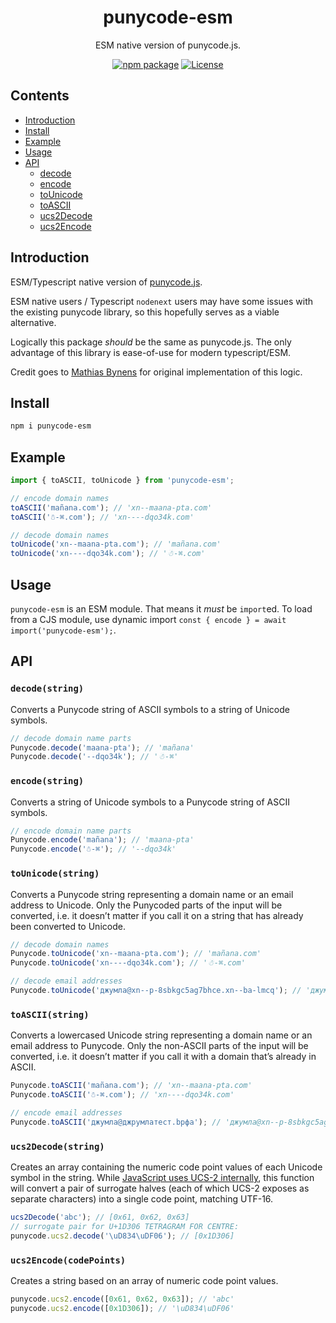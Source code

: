 <div style="text-align:center">

# punycode-esm
ESM native version of punycode.js.

[![npm package](https://badge.fury.io/js/punycode-esm.svg)](https://www.npmjs.com/package/punycode-esm)
[![License](https://img.shields.io/npm/l/punycode-esm.svg)](https://github.com/JacobLey/leyman/blob/main/tools/punycode-esm/LICENSE)

</div>

## Contents
- [Introduction](#introduction)
- [Install](#install)
- [Example](#example)
- [Usage](#usage)
- [API](#api)
  - [decode](#decodestring)
  - [encode](#encodestring)
  - [toUnicode](#tounicodestring)
  - [toASCII](#toasciistring)
  - [ucs2Decode](#ucs2decodestring)
  - [ucs2Encode](#ucs2encodecodepoints)

## Introduction

ESM/Typescript native version of [punycode.js](https://www.npmjs.com/package/punycode).

ESM native users / Typescript `nodenext` users may have some issues with the existing punycode library, so this hopefully serves as a viable alternative.

Logically this package _should_ be the same as punycode.js. The only advantage of this library is ease-of-use for modern typescript/ESM.

Credit goes to [Mathias Bynens](https://mathiasbynens.be/) for original implementation of this logic.

## Install

```sh
npm i punycode-esm
```

## Example

```ts
import { toASCII, toUnicode } from 'punycode-esm';

// encode domain names
toASCII('mañana.com'); // 'xn--maana-pta.com'
toASCII('☃-⌘.com'); // 'xn----dqo34k.com'

// decode domain names
toUnicode('xn--maana-pta.com'); // 'mañana.com'
toUnicode('xn----dqo34k.com'); // '☃-⌘.com'
```

## Usage

`punycode-esm` is an ESM module. That means it _must_ be `import`ed. To load from a CJS module, use dynamic import `const { encode } = await import('punycode-esm');`.

## API

### `decode(string)`

Converts a Punycode string of ASCII symbols to a string of Unicode symbols.

```ts
// decode domain name parts
Punycode.decode('maana-pta'); // 'mañana'
Punycode.decode('--dqo34k'); // '☃-⌘'
```

### `encode(string)`

Converts a string of Unicode symbols to a Punycode string of ASCII symbols.

```ts
// encode domain name parts
Punycode.encode('mañana'); // 'maana-pta'
Punycode.encode('☃-⌘'); // '--dqo34k'
```

### `toUnicode(string)`

Converts a Punycode string representing a domain name or an email address to Unicode. Only the Punycoded parts of the input will be converted, i.e. it doesn’t matter if you call it on a string that has already been converted to Unicode.

```ts
// decode domain names
Punycode.toUnicode('xn--maana-pta.com'); // 'mañana.com'
Punycode.toUnicode('xn----dqo34k.com'); // '☃-⌘.com'

// decode email addresses
Punycode.toUnicode('джумла@xn--p-8sbkgc5ag7bhce.xn--ba-lmcq'); // 'джумла@джpумлатест.bрфa'
```

### `toASCII(string)`

Converts a lowercased Unicode string representing a domain name or an email address to Punycode. Only the non-ASCII parts of the input will be converted, i.e. it doesn’t matter if you call it with a domain that’s already in ASCII.

```ts
Punycode.toASCII('mañana.com'); // 'xn--maana-pta.com'
Punycode.toASCII('☃-⌘.com'); // 'xn----dqo34k.com'

// encode email addresses
Punycode.toASCII('джумла@джpумлатест.bрфa'); // 'джумла@xn--p-8sbkgc5ag7bhce.xn--ba-lmcq'
```

### `ucs2Decode(string)`

Creates an array containing the numeric code point values of each Unicode symbol in the string. While [JavaScript uses UCS-2 internally](https://mathiasbynens.be/notes/javascript-encoding), this function will convert a pair of surrogate halves (each of which UCS-2 exposes as separate characters) into a single code point, matching UTF-16.

```ts
ucs2Decode('abc'); // [0x61, 0x62, 0x63]
// surrogate pair for U+1D306 TETRAGRAM FOR CENTRE:
punycode.ucs2.decode('\uD834\uDF06'); // [0x1D306]
```

### `ucs2Encode(codePoints)`

Creates a string based on an array of numeric code point values.

```ts
punycode.ucs2.encode([0x61, 0x62, 0x63]); // 'abc'
punycode.ucs2.encode([0x1D306]); // '\uD834\uDF06'
```

